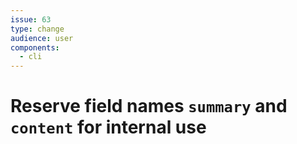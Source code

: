 ```yaml
---
issue: 63
type: change
audience: user
components:
  - cli
---
```

# Reserve field names `summary` and `content` for internal use

